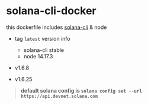 # solana-cli-docker

this dockerfile includes [solana-cli](https://docs.solana.com/cli/install-solana-cli-tools#use-solanas-install-tool) & node

* tag `latest` version info
    * solana-cli stable
    * node 14.17.3

* v1.6.8
* v1.6.25

> **default solana config is `solana config set --url https://api.devnet.solana.com`**
